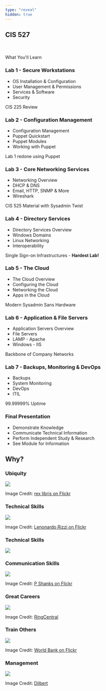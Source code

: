 ```yaml
---
type: "reveal"
hidden: true
---
```

<section>
	<h2>CIS 527</h2><br><br>What You'll Learn
</section>
<section>
  <h3>Lab 1 - Secure Workstations</h3>
  <ul>
    <li>OS Installation & Configuration</li>
    <li>User Management & Permissions</li>
    <li>Services & Software</li>
    <li>Security</li>
  </ul>
  <p>CIS 225 Review</p>
</section>
<section>
  <h3>Lab 2 - Configuration Management</h3>
  <ul>
    <li>Configuration Management</li>
    <li>Puppet Quickstart</li>
    <li>Puppet Modules</li>
    <li>Working with Puppet</li>
  </ul>
  <p>Lab 1 redone using Puppet</p>
</section>
<section>
  <h3>Lab 3 - Core Networking Services</h3>
  <ul>
    <li>Networking Overview</li>
    <li>DHCP & DNS</li>
    <li>Email, HTTP, SNMP & More</li>
    <li>Wireshark</li>
  </ul>
  <p>CIS 525 Material with Sysadmin Twist</p>
</section>
<section>
  <h3>Lab 4 - Directory Services</h3>
  <ul>
    <li>Directory Services Overview</li>
    <li>Windows Domains</li>
    <li>Linux Networking</li>
    <li>Interoperability</li>
  </ul>
  <p>Single Sign-on Infrastructures - <b>Hardest Lab!</b></p>
</section>
<section>
  <h3>Lab 5 - The Cloud</h3>
  <ul>
    <li>The Cloud Overview</li>
    <li>Configuring the Cloud</li>
    <li>Networking the Cloud</li>
    <li>Apps in the Cloud</li>
  </ul>
  <p>Modern Sysadmin Sans Hardware</p>
</section>
<section>
  <h3>Lab 6 - Application & File Servers</h3>
  <ul>
    <li>Application Servers Overview</li>
    <li>File Servers</li>
    <li>LAMP - Apache</li>
    <li>Windows - IIS</li>
  </ul>
  <p>Backbone of Company Networks</p>
</section>
<section>
  <h3>Lab 7 - Backups, Monitoring & DevOps</h3>
  <ul>
    <li>Backups</li>
    <li>System Monitoring</li>
    <li>DevOps</li>
    <li>ITIL</li>
  </ul>
  <p>99.99999% Uptime</p>
</section>
<section>
	<h3>Final Presentation</h3>
	<ul>
		<li>Demonstrate Knowledge</li>
		<li>Communicate Technical Information</li>
		<li>Perform Independent Study & Research</li>
		<li>See Module for Information</li>
	</ul>
</section>
<section>
	<h2>Why?</h2>
</section>
<section>
	<h3>Ubiquity</h3>
	<img class="stretch" src="/images/computers_rexlibris.jpg">
	<p class="imagecredit">Image Credit: <a href="http://www.flickr.com/photos/rexlibris/755989773/">rex libris on Flickr</a></p>
</section>
<section>
	<h3>Technical Skills</h3>
	<img class="stretch" src="/images/datacenter_rizzi.jpg">
	<p class="imagecredit">Image Credit: <a href="http://www.flickr.com/photos/stars6/4381851322/">Lenonardo Rizzi on Flickr</a></p>
</section>
<section>
	<h3>Technical Skills</h3>
	<img class="stretch" src="/images/labs.png">
</section>
<section>
	<h3>Communication Skills</h3>
	<img class="stretch" src="/images/communication_p_shanks.jpg">
	<p class="imagecredit">Image Credit: <a href="http://www.flickr.com/photos/pshanks/411196422/">P Shanks on Flickr</a></p>
</section>
<section>
	<h3>Great Careers</h3>
	<img class="stretch" src="/images/it_manager_ringcentral.jpg">
	<p class="imagecredit">Image Credit: <a href="http://blog.ringcentral.com/2012/06/the-new-it-manager-in-the-era-of-the-cloud/">RingCentral</a></p>
</section>
<section>
	<h3>Train Others</h3>
	<img class="stretch" src="/images/teacher_worldbank.jpg">
	<p class="imagecredit">Image Credit: <a href="http://www.flickr.com/photos/worldbank/5321248864/">World Bank on Flickr</a></p>
</section>
<section>
	<h3>Management</h3>
	<img class="stretch" src="/images/dt130602.jpg">
	<p class="imagecredit">Image Credit: <a href="http://dilbert.com/strip/2013-06-02">Dilbert</a></p>
</section>
